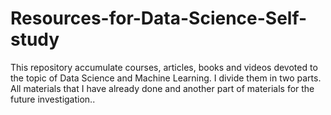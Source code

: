 # Resources-for-Data-Science-Self-study
This repository accumulate courses, articles, books and videos devoted to the topic of Data Science and Machine Learning. I divide them in two parts. All materials that I have already done and another part of materials for the future investigation..
